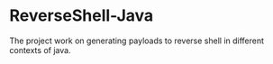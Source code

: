 # ReverseShell-Java
The project work on generating payloads to reverse shell in different contexts of java.
